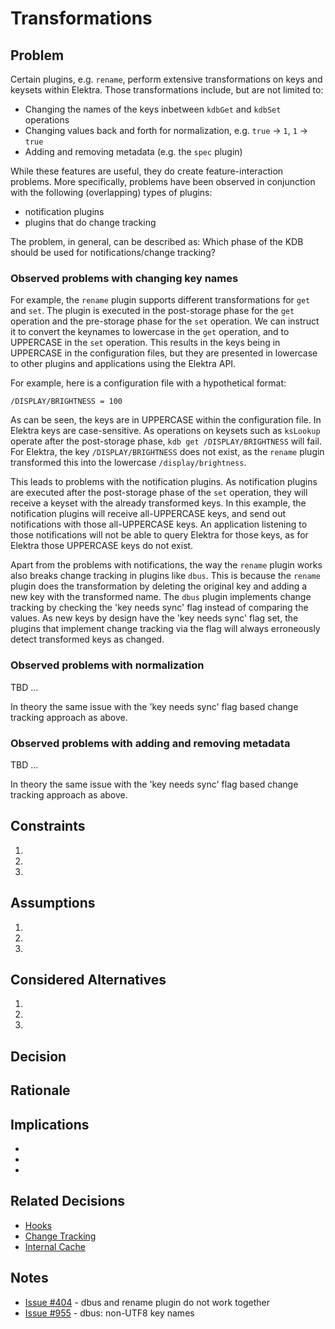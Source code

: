 # Transformations

## Problem

Certain plugins, e.g. `rename`, perform extensive transformations on keys and keysets within Elektra.
Those transformations include, but are not limited to:

- Changing the names of the keys inbetween `kdbGet` and `kdbSet` operations
- Changing values back and forth for normalization, e.g. `true` -> `1`, `1` -> `true`
- Adding and removing metadata (e.g. the `spec` plugin)

While these features are useful, they do create feature-interaction problems.
More specifically, problems have been observed in conjunction with the following (overlapping) types of plugins:

- notification plugins
- plugins that do change tracking

The problem, in general, can be described as: Which phase of the KDB should be used for notifications/change tracking?

### Observed problems with changing key names

For example, the `rename` plugin supports different transformations for `get` and `set`.
The plugin is executed in the post-storage phase for the `get` operation and the pre-storage phase for the `set` operation.
We can instruct it to convert the keynames to lowercase in the `get` operation, and to UPPERCASE in the `set` operation.
This results in the keys being in UPPERCASE in the configuration files, but they are presented in lowercase to other plugins and applications using the Elektra API.

For example, here is a configuration file with a hypothetical format:

```
/DISPLAY/BRIGHTNESS = 100
``` 

As can be seen, the keys are in UPPERCASE within the configuration file.
In Elektra keys are case-sensitive. 
As operations on keysets such as `ksLookup` operate after the post-storage phase, `kdb get /DISPLAY/BRIGHTNESS` will fail.
For Elektra, the key `/DISPLAY/BRIGHTNESS` does not exist, as the `rename` plugin transformed this into the lowercase `/display/brightness`.

This leads to problems with the notification plugins.
As notification plugins are executed after the post-storage phase of the `set` operation, they will receive a keyset with the already transformed keys.
In this example, the notification plugins will receive all-UPPERCASE keys, and send out notifications with those all-UPPERCASE keys. 
An application listening to those notifications will not be able to query Elektra for those keys, as for Elektra those UPPERCASE keys do not exist.

Apart from the problems with notifications, the way the `rename` plugin works also breaks change tracking in plugins like `dbus`.
This is because the `rename` plugin does the transformation by deleting the original key and adding a new key with the transformed name.
The `dbus` plugin implements change tracking by checking the 'key needs sync' flag instead of comparing the values.
As new keys by design have the 'key needs sync' flag set, the plugins that implement change tracking via the flag will always erroneously detect transformed keys as changed.

### Observed problems with normalization

TBD ... 

In theory the same issue with the 'key needs sync' flag based change tracking approach as above.

### Observed problems with adding and removing metadata

TBD ... 

In theory the same issue with the 'key needs sync' flag based change tracking approach as above.

## Constraints

1.
2.
3.

## Assumptions

1.
2.
3.

## Considered Alternatives

1.
2.
3.

## Decision

## Rationale

## Implications

-
-
-

## Related Decisions

- [Hooks](hooks.md)
- [Change Tracking](https://github.com/ElektraInitiative/libelektra/pull/4554)
- [Internal Cache](internal_cache.md)

## Notes

- [Issue #404](https://issues.libelektra.org/404) - dbus and rename plugin do not work together
- [Issue #955](https://issues.libelektra.org/955) - dbus: non-UTF8 key names 
